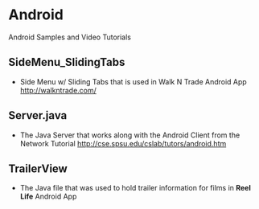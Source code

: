 Android
=======

Android Samples and Video Tutorials

## SideMenu_SlidingTabs
  - Side Menu w/ Sliding Tabs that is used in Walk N Trade Android App http://walkntrade.com/

## Server.java
  - The Java Server that works along with the Android Client from the Network Tutorial http://cse.spsu.edu/cslab/tutors/android.htm

## TrailerView
  - The Java file that was used to hold trailer information for films in **Reel Life** Android App

